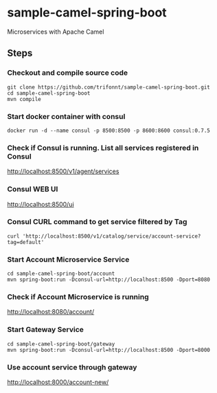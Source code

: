 # sample-camel-spring-boot
Microservices with Apache Camel

## Steps

### Checkout and compile source code 
```shell
git clone https://github.com/trifonnt/sample-camel-spring-boot.git
cd sample-camel-spring-boot
mvn compile
```

### Start docker container with consul
```shell
docker run -d --name consul -p 8500:8500 -p 8600:8600 consul:0.7.5
```

### Check if Consul is running. List all services registered in Consul
[http://localhost:8500/v1/agent/services](http://localhost:8500/v1/agent/services)

### Consul WEB UI
[http://localhost:8500/ui](http://localhost:8500/ui)

### Consul CURL command to get service filtered by Tag
```shell
curl 'http://localhost:8500/v1/catalog/service/account-service?tag=default'
```

### Start Account Microservice Service
```shell
cd sample-camel-spring-boot/account
mvn spring-boot:run -Dconsul-url=http://localhost:8500 -Dport=8080
```
### Check if Account Microservice is running
[http://localhost:8080/account/](http://localhost:8080/account/)


### Start Gateway Service
```shell
cd sample-camel-spring-boot/gateway
mvn spring-boot:run -Dconsul-url=http://localhost:8500 -Dport=8000
```
### Use account service through gateway
[http://localhost:8000/account-new/](http://localhost:8000/account-new/)
